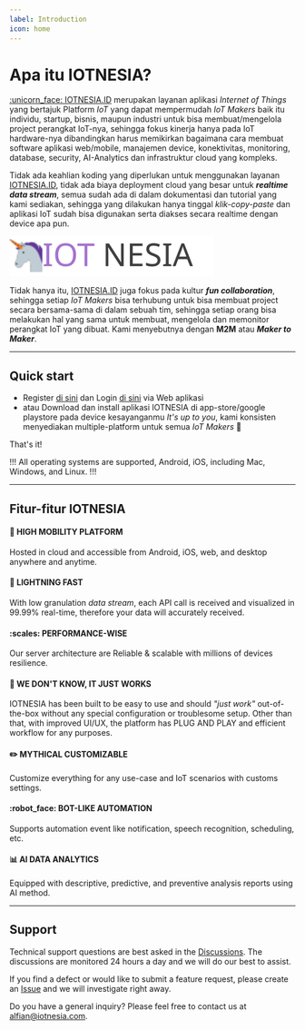```yaml
---
label: Introduction
icon: home
---
```

# Apa itu IOTNESIA?

[:unicorn_face: IOTNESIA.ID](https://iotnesia.id/) merupakan layanan aplikasi *Internet of Things* yang bertajuk Platform *IoT* yang dapat mempermudah *IoT Makers* baik itu individu, startup, bisnis, maupun industri untuk bisa membuat/mengelola project perangkat IoT-nya, sehingga fokus kinerja hanya pada IoT hardware-nya dibandingkan harus memikirkan bagaimana cara membuat software aplikasi web/mobile, manajemen device, konektivitas, monitoring, database, security, AI-Analytics dan infrastruktur cloud yang kompleks.

Tidak ada keahlian koding yang diperlukan untuk menggunakan layanan [IOTNESIA.ID](https://iotnesia.id/), tidak ada biaya deployment cloud yang besar untuk ***realtime data stream***, semua sudah ada di dalam dokumentasi dan tutorial yang kami sediakan, sehingga yang dilakukan hanya tinggal *klik-copy-paste* dan aplikasi IoT sudah bisa digunakan serta diakses secara realtime dengan device apa pun. 

![](/static/iotnesia-v3.svg)

Tidak hanya itu, [IOTNESIA.ID](https://iotnesia.id/) juga fokus pada kultur ***fun collaboration***, sehingga setiap *IoT Makers* bisa terhubung untuk bisa membuat project secara bersama-sama di dalam sebuah tim, sehingga setiap orang bisa melakukan hal yang sama untuk membuat, mengelola dan memonitor perangkat IoT yang dibuat. Kami menyebutnya dengan **M2M** atau ***Maker to Maker***.

---

## Quick start

- Register [di sini](https://iotnesia.id/) dan Login [di sini](https://iotnesia.id/) via Web aplikasi
- atau Download dan install aplikasi IOTNESIA di app-store/google playstore pada device kesayanganmu *It's up to you*, kami konsisten menyediakan multiple-platform untuk semua *IoT Makers* :raised_hands:

That's it!

!!!
All operating systems are supported, Android, iOS, including Mac, Windows, and Linux.
!!!

---

## Fitur-fitur IOTNESIA


#### :selfie: HIGH MOBILITY PLATFORM 
Hosted in cloud and accessible from Android, iOS, web, and desktop anywhere and anytime. 

#### :dart: LIGHTNING FAST
With low granulation *data stream*, each API call is received and visualized in 99.99% real-time, therefore your data will accurately received.

#### :scales: PERFORMANCE-WISE
Our server architecture are Reliable & scalable with millions of devices resilience.

#### :tada: WE DON'T KNOW, IT JUST WORKS 

IOTNESIA has been built to be easy to use and should _"just work"_ out-of-the-box without any special configuration or troublesome setup. Other than that, with improved UI/UX, the platform  has PLUG AND PLAY and efficient workflow for any purposes.

#### :pencil2: MYTHICAL CUSTOMIZABLE
Customize everything for any use-case and IoT scenarios with customs settings.


#### :robot_face: BOT-LIKE AUTOMATION
Supports automation event like notification, speech recognition, scheduling, etc. 


#### :bar_chart: AI DATA ANALYTICS
Equipped with descriptive, predictive, and preventive analysis reports using AI method.


---

## Support

Technical support questions are best asked in the [Discussions](https://github.com/iotmyth/docs/discussions). The discussions are monitored 24 hours a day and we will do our best to assist.

If you find a defect or would like to submit a feature request, please create an [Issue](https://github.com/iotmyth/docs/issues) and we will investigate right away.

Do you have a general inquiry? Please feel free to contact us at alfian@iotnesia.com.